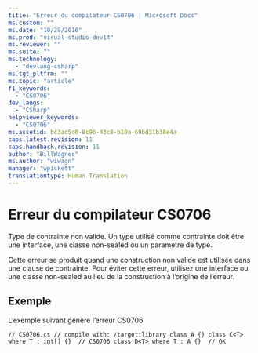 ```yaml
---
title: "Erreur du compilateur CS0706 | Microsoft Docs"
ms.custom: ""
ms.date: "10/29/2016"
ms.prod: "visual-studio-dev14"
ms.reviewer: ""
ms.suite: ""
ms.technology: 
  - "devlang-csharp"
ms.tgt_pltfrm: ""
ms.topic: "article"
f1_keywords: 
  - "CS0706"
dev_langs: 
  - "CSharp"
helpviewer_keywords: 
  - "CS0706"
ms.assetid: bc3ac5c0-8c96-43c8-b10a-69bd31b38e4a
caps.latest.revision: 11
caps.handback.revision: 11
author: "BillWagner"
ms.author: "wiwagn"
manager: "wpickett"
translationtype: Human Translation
---
```

# Erreur du compilateur CS0706
Type de contrainte non valide. Un type utilisé comme contrainte doit être une interface, une classe non\-sealed ou un paramètre de type.  
  
 Cette erreur se produit quand une construction non valide est utilisée dans une clause de contrainte. Pour éviter cette erreur, utilisez une interface ou une classe non\-sealed au lieu de la construction à l’origine de l’erreur.  
  
## Exemple  
 L’exemple suivant génère l’erreur CS0706.  
  
```  
// CS0706.cs // compile with: /target:library class A {} class C<T> where T : int[] {}  // CS0706 class D<T> where T : A {}  // OK  
```